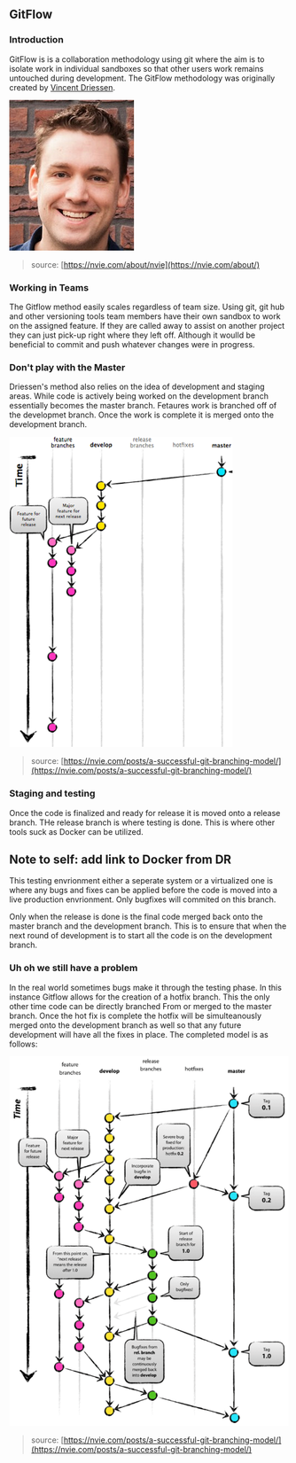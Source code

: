 ## GitFlow

### Introduction

GitFlow is is a collaboration methodology using git where the aim is to isolate work in individual sandboxes so that other users work remains untouched during development. The GitFlow methodology was originally created by [Vincent Driessen](https://nvie.com/about/).

![Vincent](/images/vincent.png) 
> source: [https://nvie.com/about/nvie](https://nvie.com/about/)

### Working in Teams

The Gitflow method easily scales regardless of team size. Using git, git hub and other versioning tools team members have their own sandbox to work on the assigned feature. If they are called away to assist on another project they can just pick-up right where they left off. Although it woulld be beneficial to commit and push whatever changes were in progress. 

### Don't play with the Master

Driessen's method also relies on the idea of development and staging areas. While code is actively being worked on the development branch essentially becomes the master branch. Fetaures work is branched off of the developmet branch. 
Once the work is complete it is merged onto the development branch. 

![Feature Branches](/images/GitFlowFeatureBranches.png)   
> source: [https://nvie.com/posts/a-successful-git-branching-model/](https://nvie.com/posts/a-successful-git-branching-model/)

### Staging and testing

Once the code is finalized and ready for release it is moved onto a release branch. THe release branch is where testing is done.  This is where other tools suck as Docker can be utilized.  
## Note to self: add link to Docker from DR  
This testing envrionment either a seperate system or a virtualized one is where any bugs and fixes can be applied before the code is moved into a live production envrionment. 
Only bugfixes will commited on this branch.
  
Only when the release is done is the final code merged back onto the master branch and the development branch. 
This is to ensure that when the next round of development is to start all the code is on the development branch.  

### Uh oh we still have a problem
In the real world sometimes bugs make it through the testing phase. In this instance Gitflow allows for the creation of a hotfix branch. This the only other time code can be directly branched From or merged to the master branch. Once the hot fix is complete the hotfix will be simulteanously merged onto the development branch as well so that any future development will have all the fixes in place. 
The completed model is as follows: 

![Updated Model](/images/updated.png)   
> source: [https://nvie.com/posts/a-successful-git-branching-model/](https://nvie.com/posts/a-successful-git-branching-model/)
   